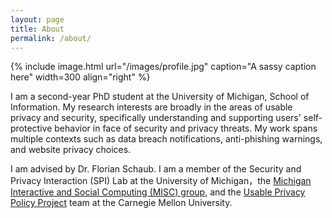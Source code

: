 ```yaml
---
layout: page
title: About
permalink: /about/
---
```


{% include image.html url="/images/profile.jpg" caption="A sassy caption here" width=300 align="right" %}

I am a second-year PhD student at the University of Michigan, School of Information. My research interests are broadly in the areas of usable privacy and security, specifically understanding and supporting users' self-protective behavior in face of security and privacy threats. My work spans multiple contexts such as data breach notifications, anti-phishing warnings, and website privacy choices.

I am advised by Dr. Florian Schaub. I am a member of the Security and Privacy Interaction (SPI) Lab at the University of Michigan，the <a href="https://www.usableprivacy.org/">Michigan Interactive and Social Computing (MISC) group</a>, and the <a href="https://www.usableprivacy.org/">Usable Privacy Policy Project</a> team at the Carnegie Mellon University.